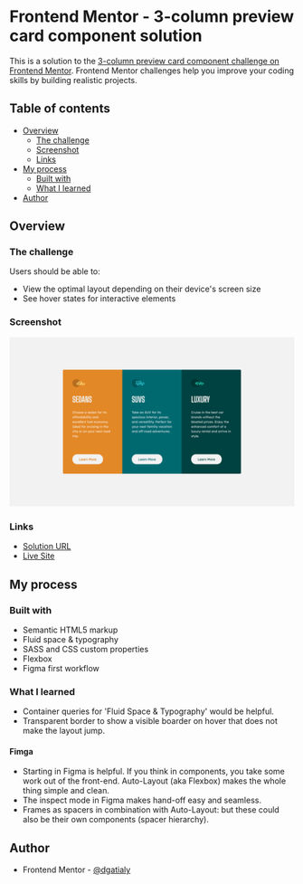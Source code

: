 # Frontend Mentor - 3-column preview card component solution

This is a solution to the [3-column preview card component challenge on Frontend Mentor](https://www.frontendmentor.io/challenges/3column-preview-card-component-pH92eAR2-). Frontend Mentor challenges help you improve your coding skills by building realistic projects. 

## Table of contents

- [Overview](#overview)
  - [The challenge](#the-challenge)
  - [Screenshot](#screenshot)
  - [Links](#links)
- [My process](#my-process)
  - [Built with](#built-with)
  - [What I learned](#what-i-learned)
- [Author](#author)

## Overview

### The challenge

Users should be able to:

- View the optimal layout depending on their device's screen size
- See hover states for interactive elements

### Screenshot

![](./screenshot.png)

### Links

- [Solution URL](https://github.com/dgatialy/fem-3-column-preview-card-component)
- [Live Site](https://peaceful-hamilton-22e69e.netlify.app/)

## My process

### Built with

- Semantic HTML5 markup
- Fluid space & typography
- SASS and CSS custom properties
- Flexbox
- Figma first workflow

### What I learned

- Container queries for 'Fluid Space & Typography' would be helpful.
- Transparent border to show a visible boarder on hover that does not make the layout jump.

#### Fimga
- Starting in Figma is helpful. If you think in components, you take some work out of the front-end. Auto-Layout (aka Flexbox) makes the whole thing simple and clean.
- The inspect mode in Figma makes hand-off easy and seamless.
- Frames as spacers in combination with Auto-Layout: but these could also be their own components (spacer hierarchy). 

## Author

- Frontend Mentor - [@dgatialy](https://www.frontendmentor.io/profile/dgatialy)
